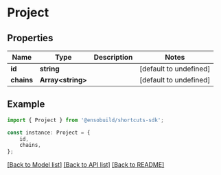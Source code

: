 # Project


## Properties

Name | Type | Description | Notes
------------ | ------------- | ------------- | -------------
**id** | **string** |  | [default to undefined]
**chains** | **Array&lt;string&gt;** |  | [default to undefined]

## Example

```typescript
import { Project } from '@ensobuild/shortcuts-sdk';

const instance: Project = {
    id,
    chains,
};
```

[[Back to Model list]](../README.md#documentation-for-models) [[Back to API list]](../README.md#documentation-for-api-endpoints) [[Back to README]](../README.md)
